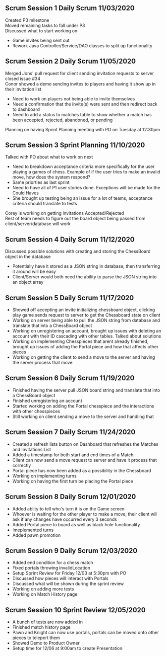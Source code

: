 ## Scrum Session 1 Daily Scrum 11/03/2020

Created P3 milestone<br/>
Moved remaining tasks to fall under P3<br/>
Discussed what to start working on
- Game invites being sent out
- Rework Java Controller/Service/DAO classes to split up functionality 

## Scrum Session 2 Daily Scrum 11/05/2020
Merged Jons' pull request for client sending invitation requests to server closed issue #34<br/>
Conor showed a demo sending invites to players and having it show up in their invitation list<br/>
- Need to work on players not being able to invite themselves
- Need a confirmation that the invite(s) were sent and then redirect back to dashboard
- Need to add a status to matches table to show whether a match has been accepted, rejected, abandoned, or pending<br/>

Planning on having Sprint Planning meeting with PO on Tuesday at 12:30pm<br/>

## Scrum Session 3 Sprint Planning 11/10/2020

Talked with PO about what to work on next <br/>
- Need to breakdown acceptance criteria more specifically for the user playing a games of chess. Example of if the user tries to make an invalid move, how does the system respond?
- Same priorties as last sprint
- Need to have all of P1 user stories done. Exceptions will be made for the Could Haves
- She brought up testing being an issue for a lot of teams, acceptance criteria should translate to tests

Corey is working on getting Invitations Accepted/Rejected<br/>
Rest of team needs to figure out the board object being passed from client/server/database will work<br/>

## Scrum Session 4 Daily Scrum 11/12/2020

Discussed possible solutions with creating and storing the ChessBoard object in the database<br/>
- Potentially have it stored as a JSON string in database, then transferring it around will be easy
- Client/Server would both need the ability to parse the JSON string into an object array

## Scrum Session 5 Daily Scrum 11/17/2020
- Showed off accepting an invite initializing chessboard object, clicking play game sends request to server to get the Chessboard state on client
- Working on server being able to pull the JSON string from database and translate that into a ChessBoard object
- Working on unregistering an account, brought up issues with deleting an account with their ID cascading with other tables. Talked about solutions
- Working on implementing Chesspieces that arent already finished, brought up issues of adding the Portal piece and how that affects other pieces
- Working on getting the client to send a move to the server and having the server process that move

## Scrum Session 6 Daily Scrum 11/19/2020
- Finished having the server pull JSON board string and translate that into a ChessBoard object
- Finished unregistering an account
- Started working on adding the Portal chesspiece and the interactions with other chesspieces
- Still working on client sending a move to the server and handling that

## Scrum Session 7 Daily Scrum 11/24/2020
- Created a refresh lists button on Dashboard that refreshes the Matches and Invitations List
- Added a timestamp for both start and end times of a Match
- Client can now send a move request to server and have it process that correctly
- Portal piece has now been added as a possibility in the Chessboard
- Working on implementing turns
- Working on having the first turn be placing the Portal piece

## Scrum Session 8 Daily Scrum 12/01/2020
- Added ablity to tell who's turn it is on the Game screen
- Whoever is waiting for the other player to make a move, their client will ask if any changes have occurred every 3 seconds
- Added Portal piece to board as well as black hole functionality 
- Imeplemented turns
- Added pawn promotion

## Scrum Session 9 Daily Scrum 12/03/2020
- Added end condition for a chess match
- Fixed portals throwing invalidLocation  
- Setup Sprint Review for Friday 12/03 at 5:30pm with PO
- Discussed how pieces will interact with Portals
- Discussed what will be shown during the sprint review
- Working on adding more tests
- Working on Match History page

## Scrum Session 10 Sprint Review 12/05/2020
- A bunch of tests are now added in
- Finished match history page
- Pawn and Knight can now use portals, portals can be moved onto other pieces to teleport them
- Showed Demo to Product Owner
- Setup time for 12/06 at 9:00am to create Presentation
